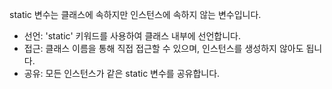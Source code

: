 static 변수는 클래스에 속하지만 인스턴스에 속하지 않는 변수입니다.

- 선언: 'static' 키워드를 사용하여 클래스 내부에 선언합니다.
- 접근: 클래스 이름을 통해 직접 접근할 수 있으며, 인스턴스를 생성하지 않아도 됩니다.
- 공유: 모든 인스턴스가 같은 static 변수를 공유합니다.